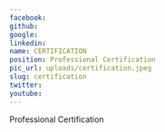 ```yaml
---
facebook: 
github: 
google: 
linkedin: 
name: CERTIFICATION
position: Professional Certification
pic_url: uploads/certification.jpeg
slug: certification
twitter: 
youtube: 
---
```

<p>Professional Certification</p>
